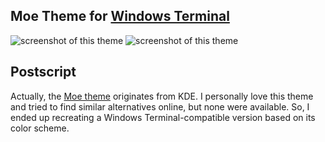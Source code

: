 ## Moe Theme for [Windows Terminal](https://github.com/Microsoft/Terminal)

![screenshot of this theme](./resources/Moe.jpg)
![screenshot of this theme](./resources/Moe-dark.jpg)

## Postscript

Actually, the [Moe theme](https://gitlab.com/jomada/moe-theme) originates from KDE. I personally love this theme and tried to find similar alternatives online, but none were available.
So, I ended up recreating a Windows Terminal-compatible version based on its color scheme.
